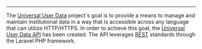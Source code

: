 ---

The [Universal User Data](https://gitlab.sage.edu/groups/UniversalUserData) project's goal is to provide a means to manage and maintain institutional data in a way that is accessible across any language that can utilize HTTP/HTTPS.
In order to achieve this goal, the [Universal User Data API](https://gitlab.sage.edu/UniversalUserData/UniversalUserDataApi) has been created. The API leverages [REST](https://en.wikipedia.org/wiki/Representational_state_transfer) standards through the Laravel PHP framework.